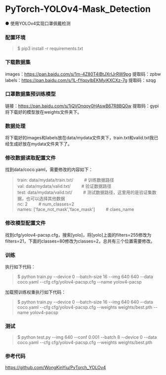 # PyTorch-YOLOv4-Mask_Detection
● 使用YOLOv4实现口罩佩戴检测
### 配置环境
> $ pip3 install -r requirements.txt
### 下载数据集 
images：https://pan.baidu.com/s/1m-4Z80T4IBtJXrlJrRW9pg 提取码：zpbw  
labels：https://pan.baidu.com/s/1L-fYqoylbEKMyiKXCXz-7g 提取码：szqg  

### 口罩数据集预训练模型
链接：https://pan.baidu.com/s/1jQVOnqoy0HAswB67R8BQ0w 提取码：gypi  
将下载好的模型放在weights文件夹下。

### 数据处理
将下载好的images和labels放在data/mydata文件夹下，train.txt和valid.txt我已经生成好放在mydata文件夹下了。
### 修改数据读取配置文件
找到data/coco.yaml，需要修改的内容如下：
> train: data/mydata/train.txt/   &nbsp;&nbsp;&nbsp;&nbsp;&nbsp;&nbsp;&nbsp;  # 训练数据路径  
> val: data/mydata/valid.txt/     &nbsp;&nbsp;&nbsp;&nbsp;&nbsp;&nbsp;&nbsp;  # 验证数据路径  
> test: data/mydata/valid.txt/     &nbsp;&nbsp;&nbsp;&nbsp;&nbsp;&nbsp;&nbsp;  # 测试数据路径，这里用的是验证集数据，也可以选择其他数据   
> nc: 2                            &nbsp;&nbsp;&nbsp;&nbsp;&nbsp;&nbsp;&nbsp; # num_classes=2  
> names: ['face_not_mask','face_mask'] &nbsp;&nbsp;&nbsp;&nbsp;&nbsp;&nbsp;&nbsp; # claes_name
### 修改模型配置文件
找到cfg/yolov4-pacsp.cfg，搜索[yolo]，将[yolo]上面的filters=255修改为filters=21，下面的classes=80修改为classes=2，总共有三个位置需要修改。

### 训练
执行如下代码：
>$ python train.py --device 0 --batch-size 16 --img 640 640 --data coco.yaml --cfg cfg/yolov4-pacsp.cfg --name yolov4-pacsp

加载预训练权重执行如下代码：
>$ python train.py --device 0 --batch-size 16 --img 640 640 --data coco.yaml --cfg cfg/yolov4-pacsp.cfg --weights weights/best.pth --name yolov4-pacsp

### 测试
>$ python test.py --img 640 --conf 0.001 --batch 8 --device 0 --data coco.yaml --cfg cfg/yolov4-pacsp.cfg --weights weights/best.pth
 
### 参考代码
https://github.com/WongKinYiu/PyTorch_YOLOv4
